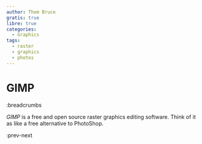 ```yaml
---
author: Thom Bruce
gratis: true
libre: true
categories:
  - Graphics
tags:
  - raster
  - graphics
  - photos
---
```


# GIMP

:breadcrumbs

_GIMP_ is a free and open source raster graphics editing software. Think of it as like a free alternative to PhotoShop.

:prev-next
